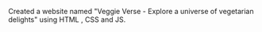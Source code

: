 Created a website named "Veggie Verse - Explore a universe of vegetarian delights" using HTML , CSS and JS.
